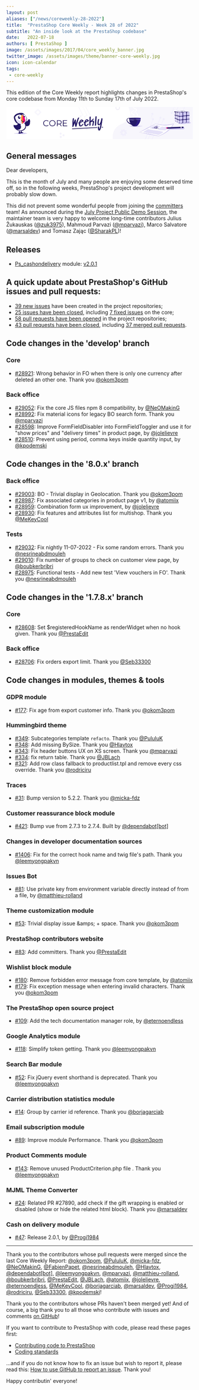 ```yaml
---
layout: post
aliases: ["/news/coreweekly-28-2022"]
title:  "PrestaShop Core Weekly - Week 28 of 2022"
subtitle: "An inside look at the PrestaShop codebase"
date:   2022-07-18
authors: [ PrestaShop ]
image: /assets/images/2017/04/core_weekly_banner.jpg
twitter_image: /assets/images/theme/banner-core-weekly.jpg
icon: icon-calendar
tags:
 - core-weekly
---
```


This edition of the Core Weekly report highlights changes in PrestaShop's core codebase from Monday 11th to Sunday 17th of July 2022.

![Core Weekly banner](/assets/images/2018/12/banner-core-weekly.jpg)

## General messages

Dear developers,

This is the month of July and many people are enjoying some deserved time off, so in the following weeks, PrestaShop's project development will probably slow down.

This did not prevent some wonderful people from joining the [committers](https://www.prestashop-project.org/maintainers-guide/how-to-become-a-committer/) team! As announced during the [July Project Public Demo Session](https://build.prestashop.com/news/public-demo-5-2022/), the maintainer team is very happy to welcome long-time contributors Julius Žukauskas ([@zuk3975](https://github.com/zuk3975)), Mahmoud Parvazi ([@mparvazi](https://github.com/mparvazi)), Marco Salvatore ([@marsaldev](https://github.com/marsaldev)) and Tomasz Zając ([@SharakPL](https://github.com/SharakPL))!


## Releases

* [Ps_cashondelivery](https://github.com/PrestaShop/ps_cashondelivery) module: [v2.0.1](https://github.com/PrestaShop/ps_cashondelivery/releases/tag/v2.0.1)


## A quick update about PrestaShop's GitHub issues and pull requests:

- [39 new issues](https://github.com/search?q=org%3APrestaShop+is%3Apublic++-repo%3Aprestashop%2Fprestashop.github.io++is%3Aissue+created%3A2022-07-11..2022-07-17) have been created in the project repositories;
- [25 issues have been closed](https://github.com/search?q=org%3APrestaShop+is%3Apublic++-repo%3Aprestashop%2Fprestashop.github.io++is%3Aissue+closed%3A2022-07-11..2022-07-17), including [7 fixed issues](https://github.com/search?q=org%3APrestaShop+is%3Apublic++-repo%3Aprestashop%2Fprestashop.github.io++is%3Aissue+label%3Afixed+closed%3A2022-07-11..2022-07-17) on the core;
- [58 pull requests have been opened](https://github.com/search?q=org%3APrestaShop+is%3Apublic++-repo%3Aprestashop%2Fprestashop.github.io++is%3Apr+created%3A2022-07-11..2022-07-17) in the project repositories;
- [43 pull requests have been closed](https://github.com/search?q=org%3APrestaShop+is%3Apublic++-repo%3Aprestashop%2Fprestashop.github.io++is%3Apr+closed%3A2022-07-11..2022-07-17), including [37 merged pull requests](https://github.com/search?q=org%3APrestaShop+is%3Apublic++-repo%3Aprestashop%2Fprestashop.github.io++is%3Apr+merged%3A2022-07-11..2022-07-17).


## Code changes in the 'develop' branch


### Core
* [#28921](https://github.com/PrestaShop/PrestaShop/pull/28921): Wrong behavior in FO when there is only one currency after deleted an other one. Thank you [@okom3pom](https://github.com/okom3pom)


### Back office
* [#29052](https://github.com/PrestaShop/PrestaShop/pull/29052): Fix the core JS files npm 8 compatibility, by [@NeOMakinG](https://github.com/NeOMakinG)
* [#28992](https://github.com/PrestaShop/PrestaShop/pull/28992): Fix material icons for legacy BO search form. Thank you [@mparvazi](https://github.com/mparvazi)
* [#28598](https://github.com/PrestaShop/PrestaShop/pull/28598): Improve FormFieldDisabler into FormFieldToggler and use it for "show prices" and "delivery times" in product page, by [@jolelievre](https://github.com/jolelievre)
* [#28510](https://github.com/PrestaShop/PrestaShop/pull/28510): Prevent using period, comma keys inside quantity input, by [@kpodemski](https://github.com/kpodemski)


## Code changes in the '8.0.x' branch


### Back office
* [#29003](https://github.com/PrestaShop/PrestaShop/pull/29003): BO - Trivial display in Geolocation. Thank you [@okom3pom](https://github.com/okom3pom)
* [#28987](https://github.com/PrestaShop/PrestaShop/pull/28987): Fix associated categories in product page v1, by [@atomiix](https://github.com/atomiix)
* [#28959](https://github.com/PrestaShop/PrestaShop/pull/28959): Combination form ux improvement, by [@jolelievre](https://github.com/jolelievre)
* [#28930](https://github.com/PrestaShop/PrestaShop/pull/28930): Fix features and attributes list for multishop. Thank you [@MeKeyCool](https://github.com/MeKeyCool)


### Tests
* [#29032](https://github.com/PrestaShop/PrestaShop/pull/29032): Fix nightly 11-07-2022 - Fix some random errors. Thank you [@nesrineabdmouleh](https://github.com/nesrineabdmouleh)
* [#29010](https://github.com/PrestaShop/PrestaShop/pull/29010): Fix number of groups to check on customer view page, by [@boubkerbribri](https://github.com/boubkerbribri)
* [#28975](https://github.com/PrestaShop/PrestaShop/pull/28975): Functional tests - Add new test 'View vouchers in FO'. Thank you [@nesrineabdmouleh](https://github.com/nesrineabdmouleh)


## Code changes in the '1.7.8.x' branch


### Core
* [#28608](https://github.com/PrestaShop/PrestaShop/pull/28608): Set $registeredHookName as renderWidget when no hook given. Thank you [@PrestaEdit](https://github.com/PrestaEdit)


### Back office
* [#28706](https://github.com/PrestaShop/PrestaShop/pull/28706): Fix orders export limit. Thank you [@Seb33300](https://github.com/Seb33300)


## Code changes in modules, themes & tools


### GDPR module
* [#177](https://github.com/PrestaShop/psgdpr/pull/177): Fix age from export customer info. Thank you [@okom3pom](https://github.com/okom3pom)


### Hummingbird theme
* [#349](https://github.com/PrestaShop/hummingbird/pull/349): Subcategories template `refacto`. Thank you [@PululuK](https://github.com/PululuK)
* [#348](https://github.com/PrestaShop/hummingbird/pull/348): Add missing BySize. Thank you [@Hlavtox](https://github.com/Hlavtox)
* [#343](https://github.com/PrestaShop/hummingbird/pull/343): Fix header buttons UX on XS screen. Thank you [@mparvazi](https://github.com/mparvazi)
* [#334](https://github.com/PrestaShop/hummingbird/pull/334): fix return table. Thank you [@JBLach](https://github.com/JBLach)
* [#321](https://github.com/PrestaShop/hummingbird/pull/321): Add row class fallback to productlist.tpl and remove every css override. Thank you [@rodriciru](https://github.com/rodriciru)


### Traces
* [#31](https://github.com/PrestaShop/traces/pull/31): Bump version to 5.2.2. Thank you [@micka-fdz](https://github.com/micka-fdz)


### Customer reassurance block module
* [#421](https://github.com/PrestaShop/blockreassurance/pull/421): Bump vue from 2.7.3 to 2.7.4. Built by [@dependabot[bot]](https://github.com/apps/dependabot)


### Changes in developer documentation sources
* [#1406](https://github.com/PrestaShop/docs/pull/1406): Fix for the correct hook name and twig file's path. Thank you [@leemyongpakvn](https://github.com/leemyongpakvn)


### Issues Bot
* [#81](https://github.com/PrestaShop/issuebot/pull/81): Use private key from environment variable directly instead of from a file, by [@matthieu-rolland](https://github.com/matthieu-rolland)


### Theme customization module
* [#53](https://github.com/PrestaShop/ps_themecusto/pull/53): Trivial display issue &amps; + space. Thank you [@okom3pom](https://github.com/okom3pom)


### PrestaShop contributors website
* [#83](https://github.com/PrestaShop/TopContributors/pull/83): Add committers. Thank you [@PrestaEdit](https://github.com/PrestaEdit)


### Wishlist block module
* [#180](https://github.com/PrestaShop/blockwishlist/pull/180): Remove forbidden error message from core template, by [@atomiix](https://github.com/atomiix)
* [#179](https://github.com/PrestaShop/blockwishlist/pull/179): Fix exception message when entering invalid characters. Thank you [@okom3pom](https://github.com/okom3pom)


### The PrestaShop open source project
* [#109](https://github.com/PrestaShop/open-source/pull/109): Add the tech documentation manager role, by [@eternoendless](https://github.com/eternoendless)


### Google Analytics module
* [#118](https://github.com/PrestaShop/ps_googleanalytics/pull/118): Simplify token getting. Thank you [@leemyongpakvn](https://github.com/leemyongpakvn)


### Search Bar module
* [#52](https://github.com/PrestaShop/ps_searchbar/pull/52): Fix jQuery event shorthand is deprecated. Thank you [@leemyongpakvn](https://github.com/leemyongpakvn)


### Carrier distribution statistics module
* [#14](https://github.com/PrestaShop/statscarrier/pull/14): Group by carrier id reference. Thank you [@borjagarciab](https://github.com/borjagarciab)


### Email subscription module
* [#89](https://github.com/PrestaShop/ps_emailsubscription/pull/89): Improve module Performance. Thank you [@okom3pom](https://github.com/okom3pom)


### Product Comments module
* [#143](https://github.com/PrestaShop/productcomments/pull/143): Remove unused ProductCriterion.php file . Thank you [@leemyongpakvn](https://github.com/leemyongpakvn)


### MJML Theme Converter
* [#24](https://github.com/PrestaShop/mjml-theme-converter/pull/24): Related PR #27890, add check if the gift wrapping is enabled or disabled (show or hide the related html block). Thank you [@marsaldev](https://github.com/marsaldev)


### Cash on delivery module
* [#47](https://github.com/PrestaShop/ps_cashondelivery/pull/47): Release 2.0.1, by [@Progi1984](https://github.com/Progi1984)


<hr />

Thank you to the contributors whose pull requests were merged since the last Core Weekly Report: [@okom3pom](https://github.com/okom3pom), [@PululuK](https://github.com/PululuK), [@micka-fdz](https://github.com/micka-fdz), [@NeOMakinG](https://github.com/NeOMakinG), [@FabienPapet](https://github.com/FabienPapet), [@nesrineabdmouleh](https://github.com/nesrineabdmouleh), [@Hlavtox](https://github.com/Hlavtox), [@dependabot[bot]](https://github.com/apps/dependabot), [@leemyongpakvn](https://github.com/leemyongpakvn), [@mparvazi](https://github.com/mparvazi), [@matthieu-rolland](https://github.com/matthieu-rolland), [@boubkerbribri](https://github.com/boubkerbribri), [@PrestaEdit](https://github.com/PrestaEdit), [@JBLach](https://github.com/JBLach), [@atomiix](https://github.com/atomiix), [@jolelievre](https://github.com/jolelievre), [@eternoendless](https://github.com/eternoendless), [@MeKeyCool](https://github.com/MeKeyCool), [@borjagarciab](https://github.com/borjagarciab), [@marsaldev](https://github.com/marsaldev), [@Progi1984](https://github.com/Progi1984), [@rodriciru](https://github.com/rodriciru), [@Seb33300](https://github.com/Seb33300), [@kpodemski](https://github.com/kpodemski)!

Thank you to the contributors whose PRs haven't been merged yet! And of course, a big thank you to all those who contribute with issues and comments [on GitHub](https://github.com/PrestaShop/PrestaShop)!

If you want to contribute to PrestaShop with code, please read these pages first:

 * [Contributing code to PrestaShop](https://devdocs.prestashop.com/8/contribute/contribution-guidelines/)
 * [Coding standards](https://devdocs.prestashop.com/8/development/coding-standards/)

...and if you do not know how to fix an issue but wish to report it, please read this: [How to use GitHub to report an issue](https://devdocs.prestashop.com/8/contribute/contribute-reporting-issues/). Thank you!

Happy contributin' everyone!


